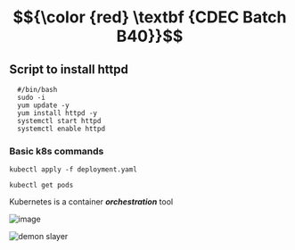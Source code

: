 # $${\color {red} \textbf {CDEC Batch B40}}$$

## Script to install httpd

````
  #/bin/bash
  sudo -i
  yum update -y
  yum install httpd -y
  systemctl start httpd
  systemctl enable httpd

````

### Basic k8s commands

````
kubectl apply -f deployment.yaml
````
````
kubectl get pods
````
Kubernetes is a container ***orchestration*** tool

![image](https://github.com/user-attachments/assets/f5ffc83b-a2a7-4180-86d9-f11deb3b4097)

![demon slayer](https://github.com/user-attachments/assets/9c75a4c2-928c-4818-b5be-b2e02da3be7d)
